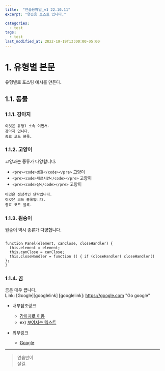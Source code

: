 ```yaml
---
title:  "연습용파일_v1 22.10.11"
excerpt: "연습용 포스트 입니다."

categories:
  - test
tags:
  - test
last_modified_at: 2022-10-19T13:00:00-05:00
---
```

# 1. 유형별 본문
유형별로 포스팅 예시를 만든다.

## 1.1. 동물  
### 1.1.1. 강아지 
``` 
이것은 유형1 소속 이면서.  
강아지 입니다. 
종료 코드 블록. 
```
### 1.1.2. 고양이  
고양과는 종류가 다양합니다. 
* `<pre><code>벵갈</code></pre>` 고양이
* `<pre><code>페르시안</code></pre>` 고양이
* `<pre><code>샴</code></pre>` 고양이

``` 
이것은 정상적인 단락입니다. 
이것은 코드 블록입니다. 
종료 코드 블록. 
```

### 1.1.3. 원숭이
원숭이 역시 종류가 다양합니다.
<pre><code>
function Panel(element, canClose, closeHandler) {
  this.element = element;
  this.canClose = canClose;
  this.closeHandler = function () { if (closeHandler) closeHandler() };
}
</code></pre>


### 1.1.4. 곰
곰은 매우 큽니다.  
Link: [Google][googlelink] 
[googlelink]: https://google.com "Go google"

* 내부참조링크
  * [강아지로 이동](#-1.1.1.-강아지)
  * ex) [보여지는 텍스트](#-마크다운-문법markdown-grammar)  

* 외부링크
  * [Google](https://google.com, "google link")

- - - 
> 연습만이   
> 살길.
